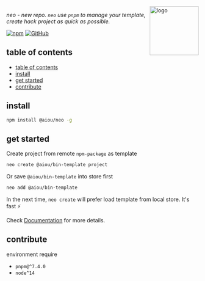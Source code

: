 <img width='128' align='right' src='https://user-images.githubusercontent.com/6839576/146879486-df3486cd-ec8d-4f1e-bd96-675f16703752.png' alt='logo' />

*neo - new repo. `neo` use `pnpm` to manage your template, create hack project as quick as possible.*


[![npm](https://img.shields.io/npm/v/@aiou/neo)](https://github.com/neo-hack/neo/tree/master/packages/core) [![GitHub](https://img.shields.io/github/license/neo-hack/neo)](https://github.com/neo-hack/neo/tree/master/packages/core)

## table of contents

- [table of contents](#table-of-contents)
- [install](#install)
- [get started](#get-started)
- [contribute](#contribute)

## install

```bash
npm install @aiou/neo -g
```

## get started

Create project from remote `npm-package` as template

```bash
neo create @aiou/bin-template project
```

Or save `@aiou/bin-template` into store first


```bash
neo add @aiou/bin-template
```

In the next time, `neo create` will prefer load template from local store. It's fast ⚡

Check [Documentation](https://neo-docs.netlify.app) for more details.

## contribute

environment require 

- `pnpm@^7.4.0`
- `node^14`